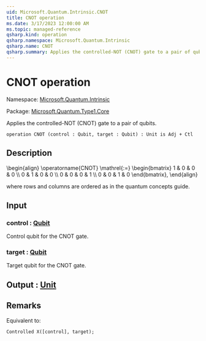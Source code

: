 ```yaml
---
uid: Microsoft.Quantum.Intrinsic.CNOT
title: CNOT operation
ms.date: 3/17/2023 12:00:00 AM
ms.topic: managed-reference
qsharp.kind: operation
qsharp.namespace: Microsoft.Quantum.Intrinsic
qsharp.name: CNOT
qsharp.summary: Applies the controlled-NOT (CNOT) gate to a pair of qubits.
---
```


# CNOT operation

Namespace: [Microsoft.Quantum.Intrinsic](xref:Microsoft.Quantum.Intrinsic)

Package: [Microsoft.Quantum.Type1.Core](https://nuget.org/packages/Microsoft.Quantum.Type1.Core)


Applies the controlled-NOT (CNOT) gate to a pair of qubits.

```qsharp
operation CNOT (control : Qubit, target : Qubit) : Unit is Adj + Ctl
```


## Description

\begin{align}\operatorname{CNOT} \mathrel{:=}\begin{bmatrix}1 & 0 & 0 & 0 \\\\0 & 1 & 0 & 0 \\\\0 & 0 & 0 & 1 \\\\0 & 0 & 1 & 0\end{bmatrix},\end{align}where rows and columns are ordered as in the quantum concepts guide.

## Input

### control : [Qubit](xref:microsoft.quantum.qsharp.valueliterals#qubit-literals)

Control qubit for the CNOT gate.


### target : [Qubit](xref:microsoft.quantum.qsharp.valueliterals#qubit-literals)

Target qubit for the CNOT gate.



## Output : [Unit](xref:microsoft.quantum.qsharp.valueliterals#unit-literal)



## Remarks

Equivalent to:```qsharpControlled X([control], target);```